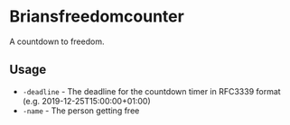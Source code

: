 # Briansfreedomcounter

A countdown to freedom.

## Usage

* `-deadline` - The deadline for the countdown timer in RFC3339 format (e.g. 2019-12-25T15:00:00+01:00)
* `-name` - The person getting free
